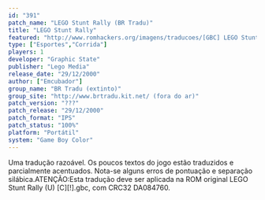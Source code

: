```yaml
---
id: "391"
patch_name: "LEGO Stunt Rally (BR Tradu)"
title: "LEGO Stunt Rally"
featured: "http://www.romhackers.org/imagens/traducoes/[GBC] LEGO Stunt Rally - BR Tradu - 1.png"
type: ["Esportes","Corrida"]
players: 1
developer: "Graphic State"
publisher: "Lego Media"
release_date: "29/12/2000"
author: ["Emcubador"]
group_name: "BR Tradu (extinto)"
group_site: "http://www.brtradu.kit.net/ (fora do ar)"
patch_version: "???"
patch_release: "29/12/2000"
patch_format: "IPS"
patch_status: "100%"
platform: "Portátil"
system: "Game Boy Color"
---
```


Uma tradução razoável. Os poucos textos do jogo estão traduzidos e parcialmente acentuados. Nota-se alguns erros de pontuação e separação silábica.ATENÇÃO:Esta tradução deve ser aplicada na ROM original LEGO Stunt Rally (U) [C][!].gbc, com CRC32 DA084760.